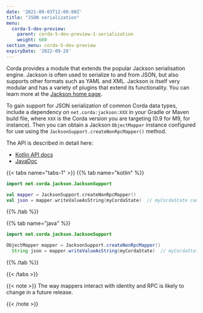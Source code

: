 ```yaml
---
date: '2021-09-03T12:00:00Z'
title: "JSON serialization"
menu:
  corda-5-dev-preview:
    parent: corda-5-dev-preview-1-serialization
    weight: 600
section_menu: corda-5-dev-preview
expiryDate: '2022-09-28'
---
```


Corda provides a module that extends the popular Jackson serialisation engine. Jackson is often used to serialize
to and from JSON, but also supports other formats such as YAML and XML. Jackson is itself very modular and has
a variety of plugins that extend its functionality. You can learn more at the [Jackson home page](https://github.com/FasterXML/jackson).

To gain support for JSON serialization of common Corda data types, include a dependency on `net.corda:jackson:XXX`
in your Gradle or Maven build file, where `XXX` is the Corda version you are targeting (0.9 for M9, for instance).
Then you can obtain a Jackson `ObjectMapper` instance configured for use using the `JacksonSupport.createNonRpcMapper()`
method.

The API is described in detail here:

* [Kotlin API docs](https://api.corda.net/api/corda-os/4.8/html/api/kotlin/corda/net.corda.client.jackson/-jackson-support/index.html)
* [JavaDoc](https://api.corda.net/api/corda-os/4.8/html/api/javadoc/net/corda/client/jackson/package-summary.html)

{{< tabs name="tabs-1" >}}
{{% tab name="kotlin" %}}
```kotlin
import net.corda.jackson.JacksonSupport

val mapper = JacksonSupport.createNonRpcMapper()
val json = mapper.writeValueAsString(myCordaState)  // myCordaState can be any object.
```
{{% /tab %}}

{{% tab name="java" %}}
```java
import net.corda.jackson.JacksonSupport

ObjectMapper mapper = JacksonSupport.createNonRpcMapper()
  String json = mapper.writeValueAsString(myCordaState)  // myCordaState can be any object.
```
{{% /tab %}}

{{< /tabs >}}

{{< note >}}
The way mappers interact with identity and RPC is likely to change in a future release.

{{< /note >}}

